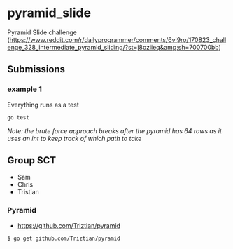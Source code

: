 # pyramid_slide

Pyramid Slide challenge (https://www.reddit.com/r/dailyprogrammer/comments/6vi9ro/170823_challenge_328_intermediate_pyramid_sliding/?st=j8oziieq&amp;sh=700700bb)

## Submissions    

### example 1

Everything runs as a test

``` bash
go test
```

*Note: the brute force approach breaks after the pyramid has 64 rows as it uses an int to keep track of which path to take*

## Group SCT

 * Sam
 * Chris
 * Tristian
 
### Pyramid
 * https://github.com/Triztian/pyramid
 
```
$ go get github.com/Triztian/pyramid
```

